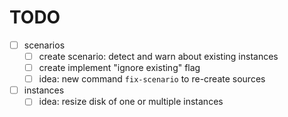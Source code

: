 # TODO

- [ ] scenarios
    - [ ] create scenario: detect and warn about existing instances
    - [ ] create implement "ignore existing" flag
    - [ ] idea: new command `fix-scenario` to re-create sources
- [ ] instances
    - [ ] idea: resize disk of one or multiple instances